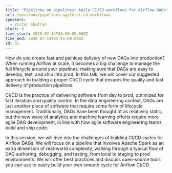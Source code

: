 ```yaml
---
title: "Pipelines on pipelines: Agile CI/CD workflows for Airflow DAGs"
url: /sessions/pipelines-agile-ci-cd-workflows
speakers:
  - Victor Shafran
block: 9
time_start: 2020-07-14T04:00:00.000Z
time_end: 2020-07-14T04:45:00.000Z
id: h1
---
```


How do you create fast and painless delivery of new DAGs into production? When running Airflow at scale, it becomes a big challenge to manage the full lifecycle around your pipelines; making sure that DAGs are easy to develop, test, and ship into prod. In this talk, we will cover our suggested approach to building a proper CI/CD cycle that ensures the quality and fast delivery of production pipelines.

CI/CD is the practice of delivering software from dev to prod, optimized for fast iteration and quality control. In the data engineering context, DAGs are just another piece of software that require some form of lifecycle management. Traditionally, DAGs have been thought of as relatively static, but the new wave of analytics and machine learning efforts require more agile DAG development, in line with how agile software engineering teams build and ship code.

In this session, we will dive into the challenges of building CI/CD cycles for Airflow DAGs. We will focus on a pipeline that involves Apache Spark as an extra dimension of real-world complexity, walking through a typical flow of DAG authoring, debugging, and testing, from local to staging to prod environments. We will offer best practices and discuss open-source tools you can use to easily build your own smooth cycle for Airflow CI/CD.